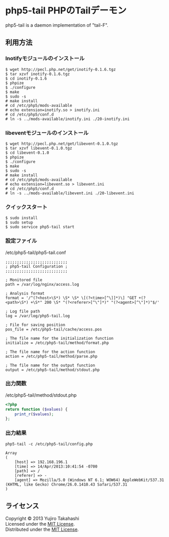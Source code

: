 php5-tail PHPのTailデーモン
======================
php5-tail is a daemon implementation of "tail-F".

利用方法
------

### Inotifyモジュールのインストール ###
    
    $ wget http://pecl.php.net/get/inotify-0.1.6.tgz 
    $ tar xzvf inotify-0.1.6.tgz
    $ cd inotify-0.1.6
    $ phpize
    $ ./configure
    $ make
    $ sudo -s
    # make install
    # cd /etc/php5/mods-available
    # echo extension=inotify.so > inotify.ini
    # cd /etc/php5/conf.d
    # ln -s ../mods-available/inotify.ini ./20-inotify.ini

### libeventモジュールのインストール ###
    
    $ wget http://pecl.php.net/get/libevent-0.1.0.tgz
    $ tar xzvf libevent-0.1.0.tgz
    $ cd libevent-0.1.0
    $ phpize
    $ ./configure
    $ make
    $ sudo -s
    # make install
    # cd /etc/php5/mods-available
    # echo extension=libevent.so > libevent.ini
    # cd /etc/php5/conf.d
    # ln -s ../mods-available/libevent.ini ./20-libevent.ini


### クイックスタート ###
    
    $ sudo install
    $ sudo setup
    $ sudo service php5-tail start
    

### 設定ファイル ###

/etc/php5-tail/php5-tail.conf

```
;;;;;;;;;;;;;;;;;;;;;;;;;;;
; php5-tail Configuration ;
;;;;;;;;;;;;;;;;;;;;;;;;;;;

; Monitored file
path = /var/log/nginx/access.log

; Analysis format
format = '/^(?<host>\S*) \S* \S* \[(?<time>[^\]]*)\] "GET +(?<path>\S*) +\S*" 200 \S* "(?<referer>[^\"]*)" "(?<agent>[^\"]*)"$/'

; Log file path
log = /var/log/php5-tail.log

; File for saving position
pos_file = /etc/php5-tail/cache/access.pos

; The file name for the initialization function
initialize = /etc/php5-tail/method/format.php

; The file name for the action function
action = /etc/php5-tail/method/parse.php

; The file name for the output function
output = /etc/php5-tail/method/stdout.php
```
    
### 出力関数 ###

/etc/php5-tail/method/stdout.php

```php
<?php
return function ($values) {
    print_r($values);
};
```

### 出力結果 ###
    
    php5-tail -c /etc/php5-tail/config.php
    
    Array
    (
        [host] => 192.168.196.1
        [time] => 14/Apr/2013:10:41:54 -0700
        [path] => /
        [referer] => -
        [agent] => Mozilla/5.0 (Windows NT 6.1; WOW64) AppleWebKit/537.31 (KHTML, like Gecko) Chrome/26.0.1410.43 Safari/537.31
    )
    
    

ライセンス
----------
Copyright &copy; 2013 Yujiro Takahashi  
Licensed under the [MIT License][MIT].  
Distributed under the [MIT License][MIT].  

[MIT]: http://www.opensource.org/licenses/mit-license.php
